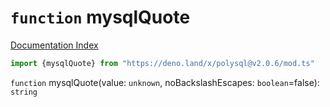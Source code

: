 # `function` mysqlQuote

[Documentation Index](../README.md)

```ts
import {mysqlQuote} from "https://deno.land/x/polysql@v2.0.6/mod.ts"
```

`function` mysqlQuote(value: `unknown`, noBackslashEscapes: `boolean`=false): `string`

